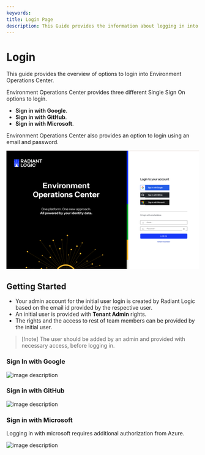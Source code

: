 ```yaml
---
keywords:
title: Login Page
description: This Guide provides the information about logging in into Environment Operations Center
---
```


# Login

This guide provides the overview of options to login into Environment Operations Center.

Environment Operations Center provides three different Single Sign On options to login.

- **Sign in with Google**.
- **Sign in with GitHub**.
- **Sign in with Microsoft**.

Environment Operations Center also provides an option to login using an email and password.

![image description](images/login-page.png)

## Getting Started

- Your admin account for the initial user login is created by Radiant Logic based on the email id provided by the respective user.
- An initial user is provided with **Tenant Admin** rights.
- The rights and the access to rest of team members can be provided by the initial user.

> [!note] The user should be added by an admin and provided with necessary access, before logging in.

### Sign In with Google

![image description](images/google-signin.png)

### Sign in with GitHub

![image description](images/github-signin.png)

### Sign in with Microsoft

Logging in with microsoft requires additional authorization from Azure.

![image description](images/microsoft-signin.png)
